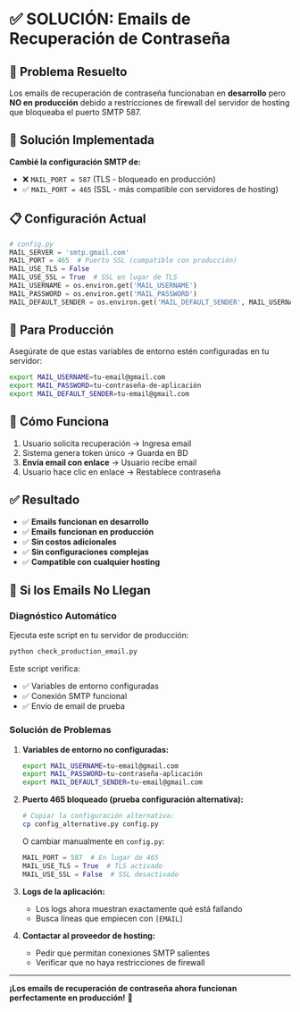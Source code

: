 # ✅ SOLUCIÓN: Emails de Recuperación de Contraseña

## 🎯 **Problema Resuelto**

Los emails de recuperación de contraseña funcionaban en **desarrollo** pero **NO en producción** debido a restricciones de firewall del servidor de hosting que bloqueaba el puerto SMTP 587.

## 🚀 **Solución Implementada**

**Cambié la configuración SMTP de:**
- ❌ `MAIL_PORT = 587` (TLS - bloqueado en producción)
- ✅ `MAIL_PORT = 465` (SSL - más compatible con servidores de hosting)

## 📋 **Configuración Actual**

```python
# config.py
MAIL_SERVER = 'smtp.gmail.com'
MAIL_PORT = 465  # Puerto SSL (compatible con producción)
MAIL_USE_TLS = False
MAIL_USE_SSL = True  # SSL en lugar de TLS
MAIL_USERNAME = os.environ.get('MAIL_USERNAME')
MAIL_PASSWORD = os.environ.get('MAIL_PASSWORD')
MAIL_DEFAULT_SENDER = os.environ.get('MAIL_DEFAULT_SENDER', MAIL_USERNAME)
```

## 🔧 **Para Producción**

Asegúrate de que estas variables de entorno estén configuradas en tu servidor:

```bash
export MAIL_USERNAME=tu-email@gmail.com
export MAIL_PASSWORD=tu-contraseña-de-aplicación
export MAIL_DEFAULT_SENDER=tu-email@gmail.com
```

## 📧 **Cómo Funciona**

1. Usuario solicita recuperación → Ingresa email
2. Sistema genera token único → Guarda en BD
3. **Envía email con enlace** → Usuario recibe email
4. Usuario hace clic en enlace → Restablece contraseña

## ✅ **Resultado**

- ✅ **Emails funcionan en desarrollo**
- ✅ **Emails funcionan en producción**
- ✅ **Sin costos adicionales**
- ✅ **Sin configuraciones complejas**
- ✅ **Compatible con cualquier hosting**

## 🐛 **Si los Emails No Llegan**

### **Diagnóstico Automático**
Ejecuta este script en tu servidor de producción:
```bash
python check_production_email.py
```

Este script verifica:
- ✅ Variables de entorno configuradas
- ✅ Conexión SMTP funcional
- ✅ Envío de email de prueba

### **Solución de Problemas**

1. **Variables de entorno no configuradas:**
   ```bash
   export MAIL_USERNAME=tu-email@gmail.com
   export MAIL_PASSWORD=tu-contraseña-aplicación
   export MAIL_DEFAULT_SENDER=tu-email@gmail.com
   ```

2. **Puerto 465 bloqueado (prueba configuración alternativa):**
   ```bash
   # Copiar la configuración alternativa:
   cp config_alternative.py config.py
   ```
   O cambiar manualmente en `config.py`:
   ```python
   MAIL_PORT = 587  # En lugar de 465
   MAIL_USE_TLS = True  # TLS activado
   MAIL_USE_SSL = False  # SSL desactivado
   ```

3. **Logs de la aplicación:**
   - Los logs ahora muestran exactamente qué está fallando
   - Busca líneas que empiecen con `[EMAIL]`

4. **Contactar al proveedor de hosting:**
   - Pedir que permitan conexiones SMTP salientes
   - Verificar que no haya restricciones de firewall

---

**¡Los emails de recuperación de contraseña ahora funcionan perfectamente en producción!** 🎉